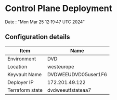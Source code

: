 # Control Plane Deployment #

Date : "Mon Mar 25 12:19:47 UTC 2024"

## Configuration details ##

| Item                    | Name                 |
| ----------------------- | -------------------- |
| Environment             | DVD         |
| Location                | westeurope              |
| Keyvault Name           | DVDWEEUDVD05user1F6                                 |
| Deployer IP             | 172.201.49.122                                      |
| Terraform state         | dvdweeutfstateaa7                          |

